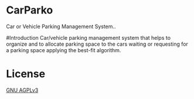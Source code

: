 # CarParko
Car or Vehicle Parking Management System..

#Introduction
Car/vehicle parking management system that helps to organize and to allocate parking space to the cars waiting or requesting for a parking space applying the best-fit algorithm.


# License
[GNU AGPLv3](LICENSE)
